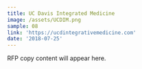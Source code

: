 ```yaml
---
title: UC Davis Integrated Medicine
image: /assets/UCDIM.png
sample: 08
link: 'https://ucdintegrativemedicine.com'
date: '2018-07-25'
---
```

RFP copy content will appear here.
